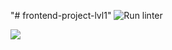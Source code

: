 "# frontend-project-lvl1" 
![Run linter](https://github.com/smoking68tv/frontend-project-lvl1/workflows/Run%20linter/badge.svg)

<a href="https://codeclimate.com/github/codeclimate/codeclimate/maintainability"><img src="https://api.codeclimate.com/v1/badges/a99a88d28ad37a79dbf6/maintainability" /></a>